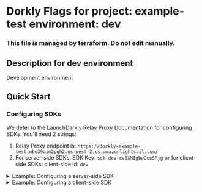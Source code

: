 # Dorkly Flags for project: example-test environment: dev
### This file is managed by terraform. Do not edit manually.

## Description for dev environment
Development environment

## Quick Start
### Configuring SDKs
We defer to the [LaunchDarkly Relay Proxy Documentation](https://docs.launchdarkly.com/sdk/features/relay-proxy-configuration/proxy-mode) for configuring SDKs.
You'll need 2 strings:
1. Relay Proxy endpoint is: `https://dorkly-example-test.mbe39aim2pgh2.us-west-2.cs.amazonlightsail.com/`
2. For server-side SDKs: SDK Key: `sdk-dev-cv0XMIgbwOceSRjg` or for client-side SDKs: client-side id: `dev`

<details>
  <summary>Example: Configuring a server-side SDK</summary>
Check out the LaunchDarkly [hello-go example](https://github.com/launchdarkly/hello-go) and modify the config as follows:

```golang
    dorklyConfig := ld.Config{
		ServiceEndpoints: ldcomponents.RelayProxyEndpoints("https://dorkly-example-test.mbe39aim2pgh2.us-west-2.cs.amazonlightsail.com/"),
	}

	ldClient, err := ld.MakeCustomClient("sdk-dev-cv0XMIgbwOceSRjg", dorklyConfig, 10*time.Second)
```
</details>
<details>
  <summary>Example: Configuring a client-side SDK</summary>
Check out the LaunchDarkly [hello-js example](https://github.com/launchdarkly/hello-js) and modify the config as follows:
```javascript
      // Set clientSideID to your environment name
      const clientSideID = 'dev';

      // Set up the evaluation context.
      const context = {
        kind: 'user',
        key: 'example-user-key',
      };

      const options = {
        baseUrl: 'https://dorkly-example-test.mbe39aim2pgh2.us-west-2.cs.amazonlightsail.com/'
        streamUrl: 'https://dorkly-example-test.mbe39aim2pgh2.us-west-2.cs.amazonlightsail.com/',
        sendEvents: false, };

      const ldclient = LDClient.initialize(clientSideID, context, options);
```
</details>

## Other handy bits
All values below and others are available as terraform outputs for easy wiring into your app.

* Endpoint for this environment: `https://dorkly-example-test.mbe39aim2pgh2.us-west-2.cs.amazonlightsail.com/`
* client-side id: `dev`

### SDK Key
* SDK Key value: `sdk-dev-cv0XMIgbwOceSRjg`
* AWS secret arn: `arn:aws:secretsmanager:us-west-2:310766071441:secret:dorkly-example-test-dev-sdk-key-fxsRT3`
* AWS secret name: `dorkly-example-test-dev-sdk-key`
* AWS: Get secret via cli: `aws secretsmanager get-secret-value --secret-id dorkly-example-test-dev-sdk-key  | jq -r .SecretString`

### Mobile Key
* Mobile Key value: `mob-dev-mmcKPPd3nwQSZdlm`
* Aws secret arn: `arn:aws:secretsmanager:us-west-2:310766071441:secret:dorkly-example-test-dev-mob-key-KBV0w5`
* Aws secret name: `dorkly-example-test-dev-mob-key`
* Get secret using aws cli: `aws secretsmanager get-secret-value --secret-id dorkly-example-test-dev-mob-key  | jq -r .SecretString`

